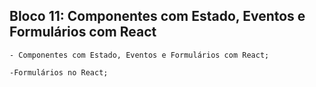## Bloco 11: Componentes com Estado, Eventos e Formulários com React

    - Componentes com Estado, Eventos e Formulários com React;

    -Formulários no React;
 